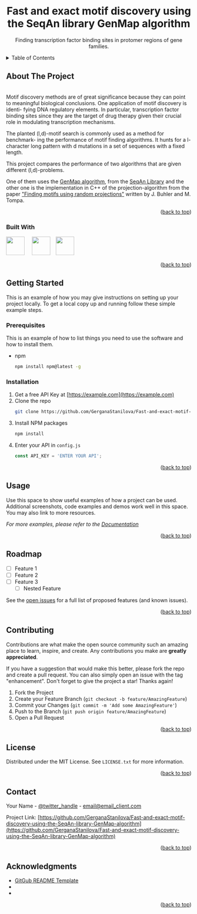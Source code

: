 <!-- Improved compatibility of back to top link: See: https://github.com/othneildrew/Best-README-Template/pull/73 -->
<a name="readme-top"></a>
<!--
*** Thanks for checking out the Best-README-Template. If you have a suggestion
*** that would make this better, please fork the repo and create a pull request
*** or simply open an issue with the tag "enhancement".
*** Don't forget to give the project a star!
*** Thanks again! Now go create something AMAZING! :D
-->



<!-- PROJECT SHIELDS -->
<!--
*** I'm using markdown "reference style" links for readability.
*** Reference links are enclosed in brackets [ ] instead of parentheses ( ).
*** See the bottom of this document for the declaration of the reference variables
*** for contributors-url, forks-url, etc. This is an optional, concise syntax you may use.
*** https://www.markdownguide.org/basic-syntax/#reference-style-links
-->


<!-- PROJECT LOGO -->
<br />
<div align="center">
  
<h1 align="center">Fast and exact motif discovery using the SeqAn library GenMap algorithm</h1>
  <p align="center">
    Finding transcription factor binding sites in protomer regions of gene families.
  </p>
</div>



<!-- TABLE OF CONTENTS -->
<details>
  <summary>Table of Contents</summary>
  <ol>
    <li>
      <a href="#about-the-project">About The Project</a>
      <ul>
        <li><a href="#built-with">Built With</a></li>
      </ul>
    </li>
    <li>
      <a href="#getting-started">Getting Started</a>
      <ul>
        <li><a href="#prerequisites">Prerequisites</a></li>
        <li><a href="#installation">Installation</a></li>
      </ul>
    </li>
    <li><a href="#usage">Usage</a></li>
    <li><a href="#roadmap">Roadmap</a></li>
    <li><a href="#contributing">Contributing</a></li>
    <li><a href="#license">License</a></li>
    <li><a href="#contact">Contact</a></li>
    <li><a href="#acknowledgments">Acknowledgments</a></li>
  </ol>
</details>



<!-- ABOUT THE PROJECT -->
## About The Project
<br />
Motif discovery methods are of great significance because they can point to
meaningful biological conclusions. One application of motif discovery is identi-
fying DNA regulatory elements. In particular, transcription factor binding sites
since they are the target of drug therapy given their crucial role in modulating
transcription mechanisms.

The planted (l,d)-motif search is commonly used as a method for benchmark-
ing the performance of motif finding algorithms. It hunts for a l-character long
pattern with d mutations in a set of sequences with a fixed length.

This project compares the performance of two algorithms that are given different (l,d)-problems.

One of them uses the <a href="https://github.com/cpockrandt/genmap">GenMap algorithm</a>, from the <a href="https://docs.seqan.de/seqan/3-master-dev/index.html">SeqAn Library</a> and the other one is the implementation in C++ of the projection-algorithm from the paper 
 <a href="https://pubmed.ncbi.nlm.nih.gov/12015879/">"Finding motifs using random projections"</a> written by J. Buhler and M. Tompa.

<p align="right">(<a href="#readme-top">back to top</a>)</p>



### Built With

<img height="50" src="https://docs.seqan.de/seqan/3-master-dev/seqan_logo.svg" /> &nbsp;&nbsp;&nbsp;&nbsp;<img height="50" src="https://upload.wikimedia.org/wikipedia/commons/1/18/ISO_C%2B%2B_Logo.svg" /> &nbsp;&nbsp;&nbsp;<img height="50" src="https://www.vectorlogo.zone/logos/cmake/cmake-ar21.svg" />


<p align="right">(<a href="#readme-top">back to top</a>)</p>



<!-- GETTING STARTED -->
## Getting Started

This is an example of how you may give instructions on setting up your project locally.
To get a local copy up and running follow these simple example steps.

### Prerequisites

This is an example of how to list things you need to use the software and how to install them.
* npm
  ```sh
  npm install npm@latest -g
  ```

### Installation

1. Get a free API Key at [https://example.com](https://example.com)
2. Clone the repo
   ```sh
   git clone https://github.com/GerganaStanilova/Fast-and-exact-motif-discovery-using-the-SeqAn-library-GenMap-algorithm.git
   ```
3. Install NPM packages
   ```sh
   npm install
   ```
4. Enter your API in `config.js`
   ```js
   const API_KEY = 'ENTER YOUR API';
   ```

<p align="right">(<a href="#readme-top">back to top</a>)</p>



<!-- USAGE EXAMPLES -->
## Usage

Use this space to show useful examples of how a project can be used. Additional screenshots, code examples and demos work well in this space. You may also link to more resources.

_For more examples, please refer to the [Documentation](https://example.com)_

<p align="right">(<a href="#readme-top">back to top</a>)</p>



<!-- ROADMAP -->
## Roadmap

- [ ] Feature 1
- [ ] Feature 2
- [ ] Feature 3
    - [ ] Nested Feature

See the [open issues](https://github.com/GerganaStanilova/Fast-and-exact-motif-discovery-using-the-SeqAn-library-GenMap-algorithm/issues) for a full list of proposed features (and known issues).

<p align="right">(<a href="#readme-top">back to top</a>)</p>



<!-- CONTRIBUTING -->
## Contributing

Contributions are what make the open source community such an amazing place to learn, inspire, and create. Any contributions you make are **greatly appreciated**.

If you have a suggestion that would make this better, please fork the repo and create a pull request. You can also simply open an issue with the tag "enhancement".
Don't forget to give the project a star! Thanks again!

1. Fork the Project
2. Create your Feature Branch (`git checkout -b feature/AmazingFeature`)
3. Commit your Changes (`git commit -m 'Add some AmazingFeature'`)
4. Push to the Branch (`git push origin feature/AmazingFeature`)
5. Open a Pull Request

<p align="right">(<a href="#readme-top">back to top</a>)</p>



<!-- LICENSE -->
## License

Distributed under the MIT License. See `LICENSE.txt` for more information.

<p align="right">(<a href="#readme-top">back to top</a>)</p>



<!-- CONTACT -->
## Contact

Your Name - [@twitter_handle](https://twitter.com/twitter_handle) - email@email_client.com

Project Link: [https://github.com/GerganaStanilova/Fast-and-exact-motif-discovery-using-the-SeqAn-library-GenMap-algorithm](https://github.com/GerganaStanilova/Fast-and-exact-motif-discovery-using-the-SeqAn-library-GenMap-algorithm)

<p align="right">(<a href="#readme-top">back to top</a>)</p>



<!-- ACKNOWLEDGMENTS -->
## Acknowledgments

* [GitGub README Template](https://github.com/othneildrew/Best-README-Template)
* []()
* []()

<p align="right">(<a href="#readme-top">back to top</a>)</p>



<!-- MARKDOWN LINKS & IMAGES -->
<!-- https://www.markdownguide.org/basic-syntax/#reference-style-links -->
[contributors-url]: https://github.com/GerganaStanilova/Fast-and-exact-motif-discovery-using-the-SeqAn-library-GenMap-algorithm/graphs/contributors
[forks-shield]: https://img.shields.io/github/forks/GerganaStanilova/Fast-and-exact-motif-discovery-using-the-SeqAn-library-GenMap-algorithm.svg?style=for-the-badge
[forks-url]: https://github.com/GerganaStanilova/Fast-and-exact-motif-discovery-using-the-SeqAn-library-GenMap-algorithm/network/members
[stars-shield]: https://img.shields.io/github/stars/GerganaStanilova/Fast-and-exact-motif-discovery-using-the-SeqAn-library-GenMap-algorithm.svg?style=for-the-badge
[stars-url]: https://github.com/GerganaStanilova/Fast-and-exact-motif-discovery-using-the-SeqAn-library-GenMap-algorithm/stargazers
[issues-shield]: https://img.shields.io/github/issues/GerganaStanilova/Fast-and-exact-motif-discovery-using-the-SeqAn-library-GenMap-algorithm.svg?style=for-the-badge
[issues-url]: https://github.com/GerganaStanilova/Fast-and-exact-motif-discovery-using-the-SeqAn-library-GenMap-algorithm/issues
[license-shield]: https://img.shields.io/github/license/GerganaStanilova/Fast-and-exact-motif-discovery-using-the-SeqAn-library-GenMap-algorithm.svg?style=for-the-badge
[license-url]: https://github.com/GerganaStanilova/Fast-and-exact-motif-discovery-using-the-SeqAn-library-GenMap-algorithm/blob/master/LICENSE.txt
[linkedin-shield]: https://img.shields.io/badge/-LinkedIn-black.svg?style=for-the-badge&logo=linkedin&colorB=555
[linkedin-url]: https://linkedin.com/in/linkedin_username
[product-screenshot]: images/screenshot.png
[Next.js]: https://img.shields.io/badge/next.js-000000?style=for-the-badge&logo=nextdotjs&logoColor=white
[Next-url]: https://nextjs.org/
[React.js]: https://img.shields.io/badge/React-20232A?style=for-the-badge&logo=react&logoColor=61DAFB
[React-url]: https://reactjs.org/
[Vue.js]: https://img.shields.io/badge/Vue.js-35495E?style=for-the-badge&logo=vuedotjs&logoColor=4FC08D
[Vue-url]: https://vuejs.org/
[Angular.io]: https://img.shields.io/badge/Angular-DD0031?style=for-the-badge&logo=angular&logoColor=white
[Angular-url]: https://angular.io/
[Svelte.dev]: https://img.shields.io/badge/Svelte-4A4A55?style=for-the-badge&logo=svelte&logoColor=FF3E00
[Svelte-url]: https://svelte.dev/
[Laravel.com]: https://img.shields.io/badge/Laravel-FF2D20?style=for-the-badge&logo=laravel&logoColor=white
[Laravel-url]: https://laravel.com
[Bootstrap.com]: https://img.shields.io/badge/Bootstrap-563D7C?style=for-the-badge&logo=bootstrap&logoColor=white
[Bootstrap-url]: https://getbootstrap.com
[JQuery.com]: https://img.shields.io/badge/jQuery-0769AD?style=for-the-badge&logo=jquery&logoColor=white
[JQuery-url]: https://jquery.com 
[seqan-logo]: https://docs.seqan.de/seqan/3-master-dev/seqan_logo.svg
[seqan-url]: https://docs.seqan.de/seqan/3-master-dev/index.html
[cpp-logo]: https://upload.wikimedia.org/wikipedia/commons/1/18/ISO_C%2B%2B_Logo.svg
